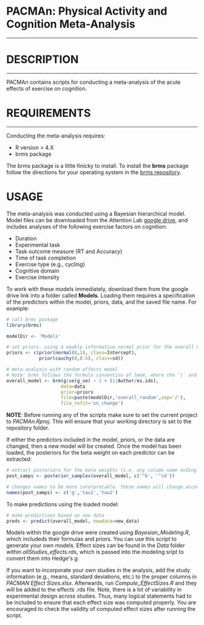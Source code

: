 # PACMAn: Physical Activity and Cognition Meta-Analysis
-------------------------------------------------------
# DESCRIPTION
-------------
PACMAn contains scripts for conducting a meta-analysis of the acute effects of exercise on cognition. 

# REQUIREMENTS
--------------
Conducting the meta-analysis requires:
* R version > 4.X
* brms package 

The brms package is a little finicky to install. To install the **brms** package follow the directions for your operating system in the [brms repository](https://github.com/paul-buerkner/brms#faq).

# USAGE
The meta-analysis was conducted using a Bayesian hierarchical model. Model files can be downloaded from the Attention Lab [google drive](https://drive.google.com/drive/folders/18PDFOBtmQ1oSd7lSJtLcrRE9gLwu7nrC?usp=drive_link), and includes analyses of the following exercise factors on cognition:
* Duration
* Experimental task
* Task outcome measure (RT and Accuracy)
* Time of task completion
* Exercise type (e.g., cycling)
* Cognitive domain
* Exercise intensity

To work with these models immediately, download them from the google drive link into a folder called **Models**. Loading them requires a specification of the predictors
within the model, priors, data, and the saved file name. For example:
```R
# call brms package
library(brms)

modelDir <- 'Models'

# set priors. using a weakly informative normal prior for the overall effect and a cauchy prior for heterogenity
priors <- c(prior(normal(0,1), class=Intercept),
            prior(cauchy(0,0.5), class=sd))

# meta-analysis with random effects model
# Note: brms follows the formula convention of lme4, where the '|' and '/' indicate nesting of covariates.
overall_model <- brm(g|se(g_se) ~ 1 + (1|Author/es.ids),
                    data=data
                    prior=priors
                    file=paste(modelDir,'overall_random',sep='/'),
                    file_refit='on_change')

```
**NOTE**: Before running any of the scripts make sure to set the current project to *PACMAn.Rproj*. This will ensure that your working directory is set to the repository folder.

If either the predictors included in the model, priors, or the data are changed, then a new model will be created. 
Once the model has been loaded, the posteriors for the beta weight on each predictor can be extracted:
```R
# extract posteriors for the beta weights (i.e. any column name ending with a 'b') and heterogenities (i.e., 'sd')
post_samps <- posterior_samples(overall_model, c('^b', '^sd'))

# changes names to be more interpretable. these names will change according to the predictors in the model
names(post_samps) <- c('g','tau1','tau2')
```
To make predictions using the loaded model:
```R
# make predictions based on new data
preds <- predict(overall_model, newdata=new_data)
```

Models within the google drive were created using *Bayesian_Modeling.R*, which includeds their formulas and priors. You can use this script to generate your own models.
Effect sizes can be found in the *Data* folder within *allStudies_effects.rds*, which is passed into the modeling sript to convert them into Hedge's *g*.

If you want to incorporate your own studies in the analysis, add the study information (e.g., means, standard deviations, etc.) to
the proper columns in *PACMAN Effect Sizes.xlsx*. Afterwards, run *Compute_EffectSizes.R* and they will be added to the effects .rds file. Note, there is a lot of variability 
in experimental design across studies. Thus, many logical statements had to be included to ensure that each effect size was computed properly. You are encouraged to check the validity of computed effect sizes after running the script.
